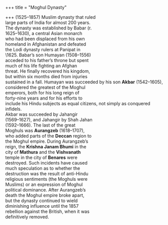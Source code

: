 +++
title = "Moghul Dynasty"

+++
(1525–1857) Muslim dynasty that ruled  
large parts of India for almost 200 years.  
The dynasty was established by Babar (r.  
1625–1630), a central Asian monarch  
who had been displaced from his own  
homeland in Afghanistan and defeated  
the Lodi dynasty rulers at Panipat in  
\1625. Babar’s son Humayan (1508–1556)  
acceded to his father’s throne but spent  
much of his life fighting an Afghan  
threat. He finally recovered his kingdom,  
but within six months died from injuries  
sustained in a fall. Humayan was succeeded by his son **Akbar** (1542–1605),  
considered the greatest of the Moghul  
emperors, both for his long reign of  
forty-nine years and for his efforts to  
include his Hindu subjects as equal citizens, not simply as conquered infidels.  
Akbar was succeeded by Jahangir  
(1569–1627), and Jahangir by Shah Jahan  
(1592–1666). The last of the great  
Moghuls was **Aurangzeb** (1618–1707),  
who added parts of the **Deccan** region to  
the Moghul empire. During Aurangzeb’s  
reign, the **Krishna Janam Bhumi** in the  
city of **Mathura** and the **Vishvanath**  
temple in the city of **Benares** were  
destroyed. Such incidents have caused  
much speculation as to whether the  
destruction was the result of anti-Hindu  
religious sentiments (the Moghuls were  
Muslims) or an expression of Moghul  
political dominance. After Aurangzeb’s  
death the Moghul empire broke apart,  
but the dynasty continued to wield  
diminishing influence until the 1857  
rebellion against the British, when it was  
definitively removed.